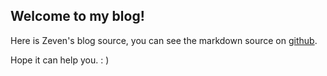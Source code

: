## Welcome to my blog!
Here is Zeven's blog source, you can see the markdown source on [github](https://github.com/ZevenFang).

Hope it can help you. : )
